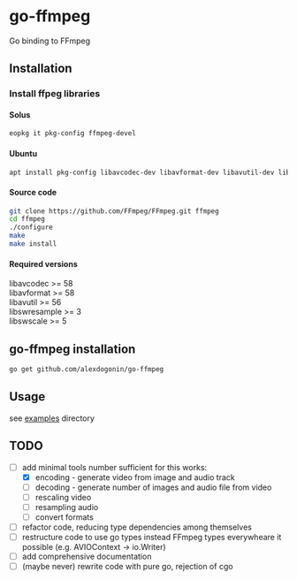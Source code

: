 
# go-ffmpeg

Go binding to FFmpeg

## Installation

### Install ffpeg libraries

#### Solus

```bash
eopkg it pkg-config ffmpeg-devel
```

#### Ubuntu

```bash
apt install pkg-config libavcodec-dev libavformat-dev libavutil-dev libswscale-dev libswresample-dev
```

#### Source code

```bash
git clone https://github.com/FFmpeg/FFmpeg.git ffmpeg
cd ffmpeg
./configure
make
make install
```

#### Required versions

libavcodec >= 58  
libavformat >= 58  
libavutil >= 56  
libswresample >= 3  
libswscale >= 5  

## go-ffmpeg installation

```bash
go get github.com/alexdogonin/go-ffmpeg
```

## Usage

see [examples](https://github.com/alexdogonin/go-ffmpeg/tree/master/examples) directory

## TODO

- [ ] add minimal tools number sufficient for this works:
  - [x] encoding - generate video from image and audio track
  - [ ] decoding - generate number of images and audio file from video
  - [ ] rescaling video
  - [ ] resampling audio
  - [ ] convert formats
- [ ] refactor code, reducing type dependencies among themselves
- [ ] restructure code to use go types instead FFmpeg types everywheare it possible (e.g. AVIOContext -> io.Writer)
- [ ] add comprehensive documentation
- [ ] (maybe never) rewrite code with pure go, rejection of cgo
